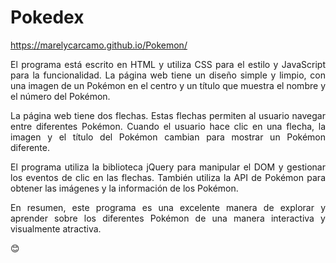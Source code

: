 # Pokedex

https://marelycarcamo.github.io/Pokemon/

<p align="justify"> El programa está escrito en HTML y utiliza CSS para el estilo y JavaScript para la funcionalidad. La página web tiene un diseño simple y limpio, con una imagen de un Pokémon en el centro y un título que muestra el nombre y el número del Pokémon.</p>

<p align="justify"> La página web tiene dos flechas. Estas flechas permiten al usuario navegar entre diferentes Pokémon. Cuando el usuario hace clic en una flecha, la imagen y el título del Pokémon cambian para mostrar un Pokémon diferente.</p>

<p align="justify"> El programa utiliza la biblioteca jQuery para manipular el DOM y gestionar los eventos de clic en las flechas. También utiliza la API de Pokémon para obtener las imágenes y la información de los Pokémon.</p>


<p align="justify"> En resumen, este programa es una excelente manera de explorar y aprender sobre los diferentes Pokémon de una manera interactiva y visualmente atractiva. </p>😊
